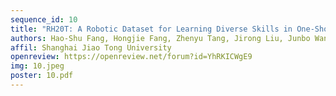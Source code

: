 ```yaml
---
sequence_id: 10
title: "RH20T: A Robotic Dataset for Learning Diverse Skills in One-Shot"
authors: Hao-Shu Fang, Hongjie Fang, Zhenyu Tang, Jirong Liu, Junbo Wang, Haoyi Zhu, Cewu Lu
affil: Shanghai Jiao Tong University
openreview: https://openreview.net/forum?id=YhRKICWgE9
img: 10.jpeg
poster: 10.pdf
---
```


